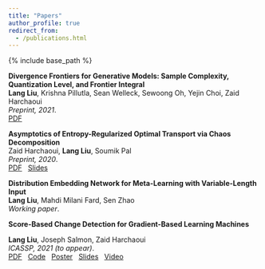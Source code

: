```yaml
---
title: "Papers"
author_profile: true
redirect_from:
  - /publications.html
---
```


{% include base_path %}

<!-- Leave two spaces at the end -->

**Divergence Frontiers for Generative Models: Sample Complexity, Quantization Level, and Frontier Integral**  
**Lang Liu**, Krishna Pillutla, Sean Welleck, Sewoong Oh, Yejin Choi, Zaid Harchaoui  
*Preprint, 2021*.  
[PDF](https://arxiv.org/abs/2106.07898) &nbsp;  

**Asymptotics of Entropy-Regularized Optimal Transport via Chaos Decomposition**  
Zaid Harchaoui, **Lang Liu**, Soumik Pal  
*Preprint, 2020*.  
[PDF](https://arxiv.org/abs/2011.08963) &nbsp;
[Slides](/files/2020_eot_slides.pdf) &nbsp;  

**Distribution Embedding Network for Meta-Learning with Variable-Length Input**  
**Lang Liu**, Mahdi Milani Fard, Sen Zhao  
*Working paper*.  

**Score-Based Change Detection for Gradient-Based Learning Machines**  
<!-- <span style="font-size:0.8em;">
The widespread use of machine learning algorithms calls for automatic change detection algorithms to monitor their behavior over time. As a machine learning algorithm learns from a continuous, possibly evolving, stream of data, it is desirable and often critical to supplement it with a companion change detection algorithm to facilitate its monitoring and control. We present a generic score-based change detection method that can detect a change in any number of (hidden) components of a machine learning model trained via empirical risk minimization. This proposed statistical hypothesis test can be readily implemented for such models designed within a differentiable programming framework. We establish the consistency of the hypothesis test and show how to calibrate it based on our theoretical results. We illustrate the versatility of the approach on additive models, time series models, text topic models, and latent variable models on synthetic and real data.
</span> -->
**Lang Liu**, Joseph Salmon, Zaid Harchaoui  
*ICASSP, 2021 (to appear)*.  
[PDF](/files/ICASSP2021-autotest.pdf) &nbsp;
[Code](https://github.com/langliu95/autodetect) &nbsp;
[Poster](/files/ICASSP2021-autotest-poster.pdf) &nbsp;
[Slides](/files/ICASSP2021-autotest-slides.pdf) &nbsp;
[Video](https://sites.stat.washington.edu/people/liu16/video/icassp2021-autotest.mp4) &nbsp;
<!-- ![Monitoring](/images/monitoring.png) -->
